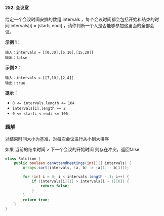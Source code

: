 #### 252. 会议室

给定一个会议时间安排的数组 intervals ，每个会议时间都会包括开始和结束的时间 intervals[i] = [starti, endi] ，请你判断一个人是否能够参加这里面的全部会议。

**示例 1：**

```shell
输入：intervals = [[0,30],[5,10],[15,20]]
输出：false
```

**示例 2：**

```shell
输入：intervals = [[7,10],[2,4]]
输出：true
```

**提示：**

- `0 <= intervals.length <= 104`
- `intervals[i].length == 2`
- `0 <= starti < endi <= 106`

### 题解

以结束时间大小为基准，对每次会议进行从小到大排序

如果 当前的结束时间 > 下一个会议的开始时间 则存在冲突，返回false

```java
class Solution {
    public boolean canAttendMeetings(int[][] intervals) {
        Arrays.sort(intervals, (a, b) -> (a[1] - b[1]));

        for (int i = 0; i < intervals.length - 1; i++) {
            if (intervals[i][1] > intervals[i + 1][0]) {
                return false;
            }
        }
        return true;
    }
}
```

